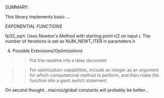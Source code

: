 SUMMARY:


This library implements basic ...



*EXPONENTIAL FUNCTIONS*

fp32_sqrt: Uses Newton's Method with starting point r/2 on input r.
	   The number of iterations is set as NUM_NEWT_ITER in parameters.h





4. Possible Extensions/Optimizations

>> Put this readme into a latex document

>> For optimization capabilities, include an integer as an argument for which
   computational method to perform, and then make the function into a giant switch
   statement.

   On second thought...macros/global constants will probably be better...